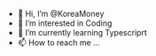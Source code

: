 - 👋 Hi, I’m @KoreaMoney
- 👀 I’m interested in Coding
- 🌱 I’m currently learning Typescriprt
- 📫 How to reach me ...

<!---
dollorofkorea/dollorofkorea is a ✨ special ✨ repository because its `README.md` (this file) appears on your GitHub profile.
You can click the Preview link to take a look at your changes.
--->

